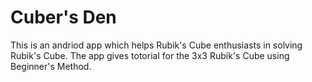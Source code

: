 # Cuber's Den

This is an andriod app which helps Rubik's Cube enthusiasts in solving Rubik's Cube. The app gives totorial for the 3x3 Rubik's Cube using Beginner's Method.
